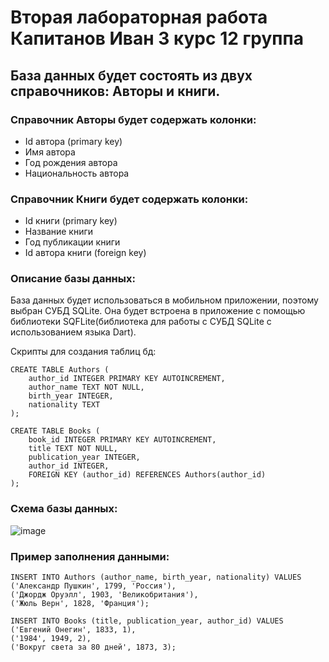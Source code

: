 # Вторая лабораторная работа Капитанов Иван 3 курс 12 группа
## База данных будет состоять из двух справочников: Авторы и книги.

### Справочник Авторы будет содержать колонки:
  * Id автора (primary key)
  * Имя автора
  * Год рождения автора
  * Национальность автора

### Справочник Книги будет содержать колонки:
  * Id книги (primary key)
  * Название книги
  * Год публикации книги
  * Id автора книги (foreign key)

### Описание базы данных:
База данных будет использоваться в мобильном приложении, поэтому выбран СУБД SQLite. Она будет встроена в приложение с помощью библиотеки SQFLite(библиотека для работы с СУБД SQLite с использованием языка Dart).

Скрипты для создания таблиц бд:
```
CREATE TABLE Authors (
    author_id INTEGER PRIMARY KEY AUTOINCREMENT,
    author_name TEXT NOT NULL,
    birth_year INTEGER,
    nationality TEXT
);
```
```
CREATE TABLE Books (
    book_id INTEGER PRIMARY KEY AUTOINCREMENT,
    title TEXT NOT NULL,
    publication_year INTEGER,
    author_id INTEGER,
    FOREIGN KEY (author_id) REFERENCES Authors(author_id)
);
```
### Схема базы данных:
![image](https://github.com/Vantwozz/lab2_Barovik/assets/95244485/fc06c8c4-1a10-4e99-8111-66e3f231ad1d)

### Пример заполнения данными:
```
INSERT INTO Authors (author_name, birth_year, nationality) VALUES
('Александр Пушкин', 1799, 'Россия'),
('Джордж Оруэлл', 1903, 'Великобритания'),
('Жюль Верн', 1828, 'Франция');
```
```
INSERT INTO Books (title, publication_year, author_id) VALUES
('Евгений Онегин', 1833, 1),
('1984', 1949, 2),
('Вокруг света за 80 дней', 1873, 3);
```
  
